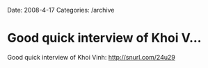 Date: 2008-4-17
Categories: /archive

# Good quick interview of Khoi V...

Good quick interview of Khoi Vinh: http://snurl.com/24u29
